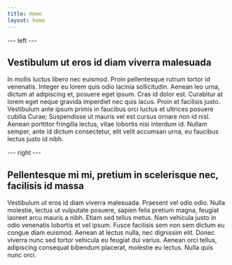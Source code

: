 ```yaml
---
title: Home
layout: home
---
```


--- left ---

## Vestibulum ut eros id diam viverra malesuada

In mollis luctus libero nec euismod. Proin pellentesque rutrum tortor id venenatis. Integer eu lorem quis odio lacinia sollicitudin. Aenean leo urna, dictum at adipiscing et, posuere eget ipsum. Cras id dolor est. Curabitur at lorem eget neque gravida imperdiet nec quis lacus. Proin et facilisis justo. Vestibulum ante ipsum primis in faucibus orci luctus et ultrices posuere cubilia Curae; Suspendisse ut mauris vel est cursus ornare non id nisl. Aenean porttitor fringilla lectus, vitae lobortis nisi interdum id. Nullam semper, ante id dictum consectetur, elit velit accumsan urna, eu faucibus lectus justo id nibh.

--- right ---

## Pellentesque mi mi, pretium in scelerisque nec, facilisis id massa

Vestibulum ut eros id diam viverra malesuada. Praesent vel odio odio. Nulla molestie, lectus ut vulputate posuere, sapien felis pretium magna, feugiat laoreet arcu mauris a nibh. Etiam sed tellus metus. Nam vehicula justo in odio venenatis lobortis et vel ipsum. Fusce facilisis sem non sem dictum eu congue diam euismod. Aenean at lectus nulla, nec dignissim elit. Donec viverra nunc sed tortor vehicula eu feugiat dui varius. Aenean orci tellus, adipiscing consequat bibendum placerat, molestie eu lectus. Nulla quis nunc orci.
